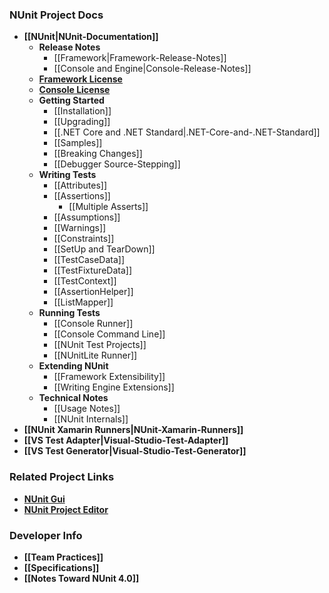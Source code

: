 ### NUnit Project Docs

* **[[NUnit|NUnit-Documentation]]**
  * **Release Notes**<br/>
    * [[Framework|Framework-Release-Notes]]
    * [[Console and Engine|Console-Release-Notes]]
  * **[Framework License](https://github.com/nunit/nunit/blob/master/LICENSE.txt)**
  * **[Console License](https://github.com/nunit/nunit-console/blob/master/LICENSE.txt)**
  * **Getting Started**
    * [[Installation]]
    * [[Upgrading]]
    * [[.NET Core and .NET Standard|.NET-Core-and-.NET-Standard]]
    * [[Samples]]
    * [[Breaking Changes]]
    * [[Debugger Source-Stepping]]
  * **Writing Tests**
    * [[Attributes]]
    * [[Assertions]]
      * [[Multiple Asserts]]
    * [[Assumptions]]
    * [[Warnings]]
    * [[Constraints]]
    * [[SetUp and TearDown]]
    * [[TestCaseData]]
    * [[TestFixtureData]]
    * [[TestContext]]
    * [[AssertionHelper]]
    * [[ListMapper]]
  * **Running Tests**
    * [[Console Runner]]
    * [[Console Command Line]]
    * [[NUnit Test Projects]]
    * [[NUnitLite Runner]]
  * **Extending NUnit**
    * [[Framework Extensibility]]
    * [[Writing Engine Extensions]]
  * **Technical Notes**
    * [[Usage Notes]]
    * [[NUnit Internals]]
* **[[NUnit Xamarin Runners|NUnit-Xamarin-Runners]]**
* **[[VS Test Adapter|Visual-Studio-Test-Adapter]]**
* **[[VS Test Generator|Visual-Studio-Test-Generator]]**

### Related Project Links
* **[NUnit Gui](https://github.com/CharliePoole/nunit-gui/wiki)**
* **[NUnit Project Editor](https://github.com/CharliePoole/nunit-project-editor/wiki/Project-Editor)**

### Developer Info

 * **[[Team Practices]]**
 * **[[Specifications]]**
* **[[Notes Toward NUnit 4.0]]**
